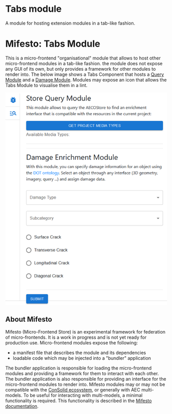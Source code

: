 # Tabs module
A module for hosting extension modules in a tab-like fashion.

# Mifesto: Tabs Module
This is a micro-frontend "organisational" module that allows to host other micro-frontend modules in a tab-like fashion. the module does not expose any GUI of its own, but only provides a framework for other modules to render into. The below image shows a Tabs Component that hosts a [Query Module](https://github.com/AECOstore/query-module) and a [Damage Module](https://github.com/AECOstore/damage-module). Modules may expose an icon that allows the Tabs Module to visualise them in a lint. 

![Tabs module UI](public/module.png)


## About Mifesto
Mifesto (Micro-Frontend Store) is an experimental framework for federation of micro-frontends. It is a work in progress and is not yet ready for production use. Micro-frontend modules expose the following: 

* a manifest file that describes the module and its dependencies
* loadable code which may be injected into a "bundler" application

The bundler application is responsible for loading the micro-frontend modules and providing a framework for them to interact with each other. The bundler application is also responsible for providing an interface for the micro-frontend modules to render into. Mifesto modules may or may not be compatible with the [ConSolid ecosystem](https://content.iospress.com/articles/semantic-web/sw233396), or generally with AEC multi-models. To be useful for interacting with multi-models, a minimal functionality is required. This functionality is described in the [Mifesto documentation]().